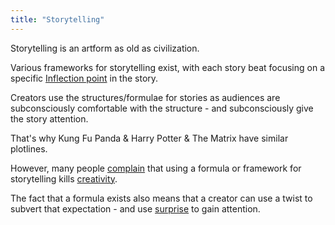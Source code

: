 ```yaml
---
title: "Storytelling"
---
```

Storytelling is an artform as old as civilization. 

Various frameworks for storytelling exist, with each story beat focusing on a specific [Inflection point](Inflection%20point.md) in the story.

Creators use the structures/formulae for stories as audiences are subconsciously comfortable with the structure - and subconsciously give the story attention. 

That's why Kung Fu Panda & Harry Potter & The Matrix have similar plotlines.

However, many people [complain](complain.md) that using a formula or framework for storytelling kills [creativity](creativity.md).

The fact that a formula exists also means that a creator can use a twist to subvert that expectation - and use [surprise](surprise) to gain attention.